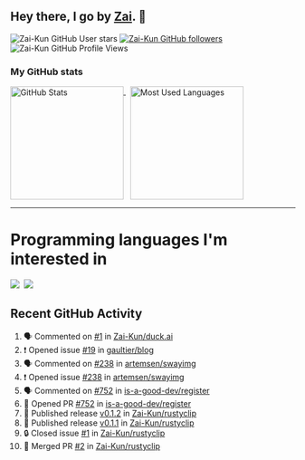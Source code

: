 ## Hey there, I go by [Zai](https://github.com/Zai-Kun). 👋

![Zai-Kun GitHub User stars](https://img.shields.io/github/stars/Zai-Kun?color=yellow&style=flat-square&label=Stars&affiliations=OWNER)
[![Zai-Kun GitHub followers](https://img.shields.io/github/followers/Zai-Kun?color=green&style=flat-square&label=Followers)](https://github.com/Zai-Kun?tab=followers)
![Zai-Kun GitHub Profile Views](https://komarev.com/ghpvc/?username=your-Zai-Kun&style=flat-square&label=Profile+views)

### My GitHub stats

<p>
  <a href = "https://github.com/Zai-Kun">
    <picture>
      <source media="(prefers-color-scheme: dark)" srcset="https://github-readme-stats.vercel.app/api?username=Zai-Kun&theme=monokai&show_icons=true&hide_border=true&count_private=true">
      <source media="(prefers-color-scheme: light)" srcset="https://github-readme-stats.vercel.app/api?username=Zai-Kun&theme=buefy&show_icons=true&hide_border=true&count_private=true">
      <img height="200" align="top" src="https://github-readme-stats.vercel.app/api?username=Zai-Kun&theme=buefy&show_icons=true&hide_border=true&count_private=true" alt="GitHub Stats">
    </picture>
  </a>&nbsp;

  <a href = "https://github.com/Zai-Kun">
    <picture>
      <source media="(prefers-color-scheme: dark)" srcset="https://github-readme-stats.vercel.app/api/top-langs/?username=Zai-Kun&theme=monokai&show_icons=true&hide_border=true&layout=compact">
      <source media="(prefers-color-scheme: light)" srcset="https://github-readme-stats.vercel.app/api/top-langs/?username=Zai-Kun&theme=buefy&show_icons=true&hide_border=true&layout=compact">
      <img height="200" align="top" src="https://github-readme-stats.vercel.app/api/top-langs/?username=Zai-Kun&theme=buefy&show_icons=true&hide_border=true&layout=compact" alt="Most Used Languages">
    </picture>
  </a>
</p>

<hr>

<h1 align="left">Programming languages I'm interested in</h1>

<p align="left">
<a href=https://www.python.org><img src="https://skillicons.dev/icons?i=python" /></a>&nbsp;
<a href=https://www.rust-lang.org><img src="https://skillicons.dev/icons?i=rust" /></a>
</p>

## Recent GitHub Activity
<!--START_SECTION:activity-->
1. 🗣 Commented on [#1](https://github.com/Zai-Kun/duck.ai/issues/1#issuecomment-2594428208) in [Zai-Kun/duck.ai](https://github.com/Zai-Kun/duck.ai)
2. ❗ Opened issue [#19](https://github.com/gaultier/blog/issues/19) in [gaultier/blog](https://github.com/gaultier/blog)
3. 🗣 Commented on [#238](https://github.com/artemsen/swayimg/issues/238#issuecomment-2590304034) in [artemsen/swayimg](https://github.com/artemsen/swayimg)
4. ❗ Opened issue [#238](https://github.com/artemsen/swayimg/issues/238) in [artemsen/swayimg](https://github.com/artemsen/swayimg)
5. 🗣 Commented on [#752](https://github.com/is-a-good-dev/register/pull/752#issuecomment-2516409108) in [is-a-good-dev/register](https://github.com/is-a-good-dev/register)
6. 💪 Opened PR [#752](https://github.com/is-a-good-dev/register/pull/752) in [is-a-good-dev/register](https://github.com/is-a-good-dev/register)
7. 🚀 Published release [v0.1.2](https://github.com/Zai-Kun/rustyclip/releases/tag/v0.1.2) in [Zai-Kun/rustyclip](https://github.com/Zai-Kun/rustyclip)
8. 🚀 Published release [v0.1.1](https://github.com/Zai-Kun/rustyclip/releases/tag/v0.1.1) in [Zai-Kun/rustyclip](https://github.com/Zai-Kun/rustyclip)
9. 🔒 Closed issue [#1](https://github.com/Zai-Kun/rustyclip/issues/1) in [Zai-Kun/rustyclip](https://github.com/Zai-Kun/rustyclip)
10. 🎉 Merged PR [#2](https://github.com/Zai-Kun/rustyclip/pull/2) in [Zai-Kun/rustyclip](https://github.com/Zai-Kun/rustyclip)
<!--END_SECTION:activity-->
